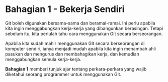 # Bahagian 1 - Bekerja Sendiri

Git boleh digunakan bersama-sama dan beramai-ramai. Ini perlu apabila kita ingin menggabungkan kerja-kerja yang dibangunkan berasingan. Tetapi sebelum itu, kita perlulah tahu cara menggunakan Git secara berseorangan.

Apabila kita sudah mahir menggunakan Git secara berseorangan di komputer sendiri, ianya menjadi mudah apabila kita ingin menambah ahli pasukan dan mengurus dan membahagikan kerja, dan kemudian menggabungkan semula kerja-kerja.

**Bahagian 1** memberi tunjuk ajar tentang perkara-perkara yang wajib diketahui seorang programmer untuk menggunakan Git.
